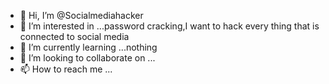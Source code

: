 - 👋 Hi, I’m @Socialmediahacker
- 👀 I’m interested in ...password cracking,I want to hack every thing that is connected to social media
- 🌱 I’m currently learning ...nothing
- 💞️ I’m looking to collaborate on ...
- 📫 How to reach me ...

<!---
Socialmediahacker/Socialmediahacker is a ✨ special ✨ repository because its `README.md` (this file) appears on your GitHub profile.
You can click the Preview link to take a look at your changes.
--->
